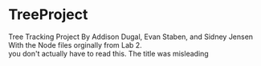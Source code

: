 # TreeProject
Tree Tracking Project
By Addison Dugal, Evan Staben, and Sidney Jensen
With the Node files orginally from Lab 2.
<br>
you don't actually have to read this. The title was misleading
